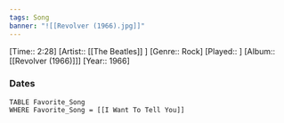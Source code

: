 ```yaml
---
tags: Song  
banner: "![[Revolver (1966).jpg]]"
---
```

[Time:: 2:28]
[Artist:: [[The Beatles]] ]
[Genre:: Rock]
[Played:: ]
[Album:: [[Revolver (1966)]]]
[Year:: 1966]
### Dates
````dataview
TABLE Favorite_Song
WHERE Favorite_Song = [[I Want To Tell You]]
````